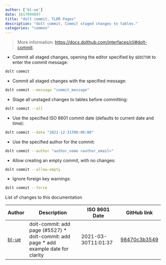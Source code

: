 ```yaml
---
author: ['bl-ue']
date: 1617094897
title: "dolt commit, TLDR Pages"
description: "dolt commit, Commit staged changes to tables."
categories: "common"
---
```

> More information: <https://docs.dolthub.com/interfaces/cli#dolt-commit>.

- Commit all staged changes, opening the editor specified by `$EDITOR` to enter the commit message:

```bash
dolt commit
```

- Commit all staged changes with the specified message:

```bash
dolt commit --message "commit_message"
```

- Stage all unstaged changes to tables before committing:

```bash
dolt commit --all
```

- Use the specified ISO 8601 commit date (defaults to current date and time):

```bash
dolt commit --date "2021-12-31T00:00:00"
```

- Use the specified author for the commit:

```bash
dolt commit --author "author_name <author_email>"
```

- Allow creating an empty commit, with no changes:

```bash
dolt commit --allow-empty
```

- Ignore foreign key warnings:

```bash
dolt commit --force
```
List of changes to this documentation


Author | Description | ISO 8601 Date | GitHub link
------|-----|-----|-----
[bl-ue](mailto:54780737+bl-ue@users.noreply.github.com) | dolt-commit: add page (#5527) * dolt-commit: add page * add example date for clarity | 2021-03-30T11:01:37 | [98470c3b3549](https://github.com/tldr-pages/tldr/commit/98470c3b35494c95586b07cdba1e4fa582ae9f58)

